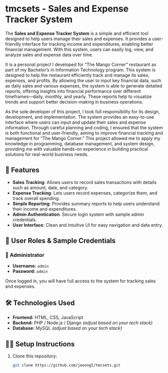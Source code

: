 # tmcsets - Sales and Expense Tracker System

The **Sales and Expense Tracker System** is a simple and efficient tool designed to help users manage their sales and expenses. It provides a user-friendly interface for tracking income and expenditures, enabling better financial management. With this system, users can easily log, view, and analyze sales and expense data over time.

It is a personal project I developed for “The Mango Corner” restaurant as part of my Bachelor’s in Information Technology program. This system is designed to help the restaurant efficiently track and manage its sales, expenses, and profits. By allowing the user to input key financial data, such as daily sales and various expenses, the system is able to generate detailed reports, offering insights into financial performance over different timeframes—daily, monthly, and yearly. These reports help to visualize trends and support better decision-making in business operations.

As the sole developer of this project, I took full responsibility for its design, development, and implementation. The system provides an easy-to-use interface where users can input and update their sales and expense information. Through careful planning and coding, I ensured that the system is both functional and user-friendly, aiming to improve financial tracking and management for “The Mango Corner.” This project allowed me to apply my knowledge in programming, database management, and system design, providing me with valuable hands-on experience in building practical solutions for real-world business needs.

## 🚀 Features

- **Sales Tracking**: Allows users to record sales transactions with details such as amount, date, and category.
- **Expense Tracking**: Lets users record expenses, categorize them, and track overall spending.
- **Simple Reporting**: Provides summary reports to help users understand their income and expenditures.
- **Admin Authentication**: Secure login system with sample admin credentials.
- **User Interface**: Clean and intuitive UI for easy navigation and data entry.

## 👥 User Roles & Sample Credentials

### 🔑 Administrator
- **Username:** `admin`
- **Password:** `admin`

Once logged in, you will have full access to the system for tracking sales and expenses.

## 🛠️ Technologies Used

- **Frontend:** HTML, CSS, JavaScript
- **Backend:** PHP / Node.js / Django *(adjust based on your tech stack)*
- **Database:** MySQL *(adjust based on your tech stack)*

## 🧑‍💻 Setup Instructions

1. Clone this repository:
   ```bash
   git clone https://github.com/jeoongl/tmcsets.git
